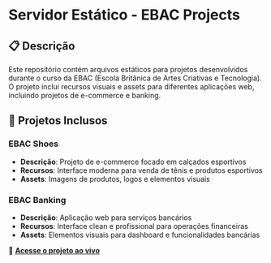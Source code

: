 # Servidor Estático - EBAC Projects

## 📋 Descrição

Este repositório contém arquivos estáticos para projetos desenvolvidos durante o curso da EBAC (Escola Britânica de Artes Criativas e Tecnologia). O projeto inclui recursos visuais e assets para diferentes aplicações web, incluindo projetos de e-commerce e banking.

## 🚀 Projetos Inclusos

### EBAC Shoes

- **Descrição**: Projeto de e-commerce focado em calçados esportivos
- **Recursos**: Interface moderna para venda de tênis e produtos esportivos
- **Assets**: Imagens de produtos, logos e elementos visuais

### EBAC Banking

- **Descrição**: Aplicação web para serviços bancários
- **Recursos**: Interface clean e profissional para operações financeiras
- **Assets**: Elementos visuais para dashboard e funcionalidades bancárias

🔗 **[Acesse o projeto ao vivo](https://servidor-estaticos-eosin-six.vercel.app/)**
